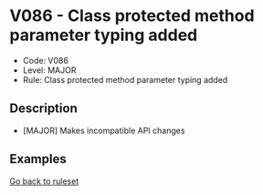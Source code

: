 # V086 - Class protected method parameter typing added

* Code: V086
* Level: MAJOR
* Rule: Class protected method parameter typing added

## Description

* [MAJOR] Makes incompatible API changes

## Examples

[Go back to ruleset](../README.md)
